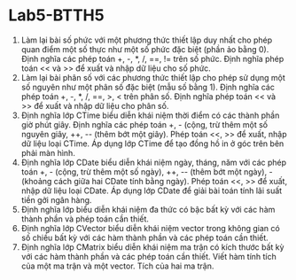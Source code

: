 # Lab5-BTTH5

1. Làm lại bài số phức với một phương thức thiết lập duy nhất cho phép quan điểm một
số thực như một số phức đặc biệt (phần ảo bằng 0). Định nghĩa các phép toán +, -,
*, /, ==, != trên số phức. Định nghĩa phép toán << và >> để xuất và nhập dữ liệu cho
số phức.
2. Làm lại bài phân số với các phương thức thiết lập cho phép sử dụng một số nguyên
như một phân số đặc biệt (mẫu số bằng 1). Định nghĩa các phép toán +, -, *, /, ==, >,
 < trên phân số. Định nghĩa phép toán << và >> để xuất và nhập dữ liệu cho phân
số.
4. Định nghĩa lớp CTime biểu diễn khái niệm thời điểm có các thành phần giờ phút
giây. Định nghĩa các phép toán +, - (cộng, trừ thêm một số nguyên giây, ++, -- (thêm
bớt một giây). Phép toán <<, >> để xuất, nhập dữ liệu loại CTime. Áp dụng lớp
CTime để tạo đồng hồ in ở góc trên bên phải màn hình.
5. Định nghĩa lớp CDate biểu diễn khái niệm ngày, tháng, năm với các phép toán +, -
(cộng, trừ thêm một số ngày), ++, -- (thêm bớt một ngày), - (khoảng cách giữa hai
CDate tính bằng ngày). Phép toán <<, >> để xuất, nhập dữ liệu loại CDate. Áp dụng
lớp CDate để giải bài toán tính lãi suất tiền gởi ngân hàng.
6. Định nghĩa lớp biểu diễn khái niệm đa thức có bậc bất kỳ với các hàm thành phần
và phép toán cần thiết.
7. Định nghĩa lớp CVector biểu diễn khái niệm vector trong không gian có số chiều bất
kỳ với các hàm thành phần và các phép toán cần thiết.
8. Định nghĩa lớp CMatrix biểu diễn khái niệm ma trận có kích thước bất kỳ với các
hàm thành phần và các phép toán cần thiết. Viết hàm tính tích của một ma trận và
một vector. Tích của hai ma trận.

